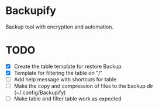 # Backupify
Backup tool with encryption and automation.

# TODO
- [x] Create the table template for restore Backup
- [x] Template for filtering the table on "/"
- [ ] Add help message with shortcuts for table
- [ ] Make the copy and compression of files to the backup dir (~/.config/Backupify)
- [ ] Make table and filter table work as expected
